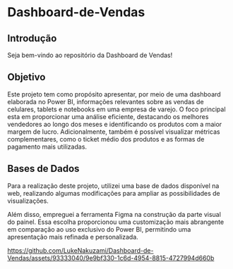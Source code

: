# Dashboard-de-Vendas

## Introdução
Seja bem-vindo ao repositório da Dashboard de Vendas!

## Objetivo
Este projeto tem como propósito apresentar, por meio de uma dashboard elaborada no Power BI, informações relevantes sobre as vendas de celulares, tablets e notebooks em uma empresa de varejo. O foco principal esta em proporcionar uma análise eficiente, destacando os melhores vendedores ao longo dos meses e identificando os produtos com a maior margem de lucro. Adicionalmente, também é possível visualizar métricas complementares, como o ticket médio dos produtos e as formas de pagamento mais utilizadas.

## Bases de Dados
Para a realização deste projeto, utilizei uma base de dados disponível na web, realizando algumas modificações para ampliar as possibilidades de visualizações.

Além disso, empreguei a ferramenta Figma na construção da parte visual do painel. Essa escolha proporcionou uma customização mais abrangente em comparação ao uso exclusivo do Power BI, permitindo uma apresentação mais refinada e personalizada.

https://github.com/LukeNakuzami/Dashboard-de-Vendas/assets/93333040/9e9bf330-1c6d-4954-8815-4727994d660b

